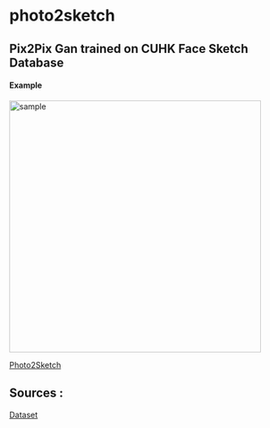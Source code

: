 # photo2sketch

## Pix2Pix Gan trained on CUHK Face Sketch Database 
#### Example
<img width="450" alt="sample" src="https://user-images.githubusercontent.com/53033648/85759812-40d6c280-b6df-11ea-96be-fec251989b3f.png">


[Photo2Sketch](https://sumansid.github.io/photo2sketch/)


## Sources : 
[Dataset](http://mmlab.ie.cuhk.edu.hk/archive/facesketch.html)

